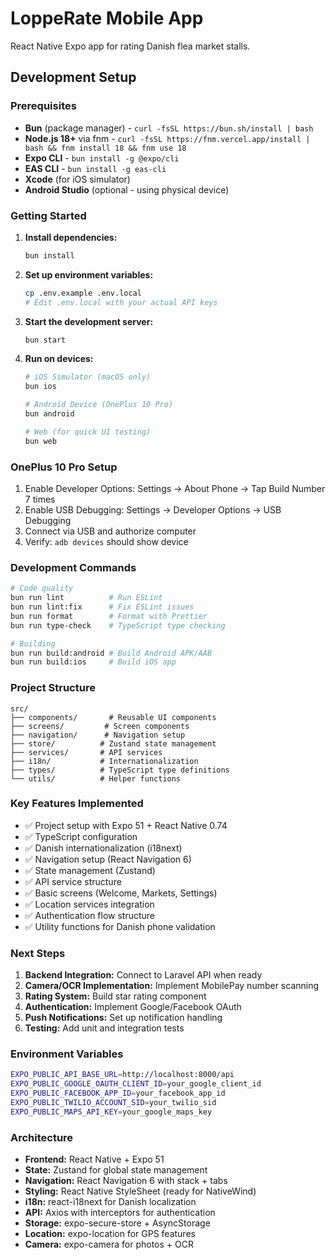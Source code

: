 # LoppeRate Mobile App

React Native Expo app for rating Danish flea market stalls.

## Development Setup

### Prerequisites
- **Bun** (package manager) - `curl -fsSL https://bun.sh/install | bash`
- **Node.js 18+** via fnm - `curl -fsSL https://fnm.vercel.app/install | bash && fnm install 18 && fnm use 18`
- **Expo CLI** - `bun install -g @expo/cli`
- **EAS CLI** - `bun install -g eas-cli`
- **Xcode** (for iOS simulator)
- **Android Studio** (optional - using physical device)

### Getting Started

1. **Install dependencies:**
   ```bash
   bun install
   ```

2. **Set up environment variables:**
   ```bash
   cp .env.example .env.local
   # Edit .env.local with your actual API keys
   ```

3. **Start the development server:**
   ```bash
   bun start
   ```

4. **Run on devices:**
   ```bash
   # iOS Simulator (macOS only)
   bun ios
   
   # Android Device (OnePlus 10 Pro)
   bun android
   
   # Web (for quick UI testing)
   bun web
   ```

### OnePlus 10 Pro Setup
1. Enable Developer Options: Settings → About Phone → Tap Build Number 7 times
2. Enable USB Debugging: Settings → Developer Options → USB Debugging
3. Connect via USB and authorize computer
4. Verify: `adb devices` should show device

### Development Commands

```bash
# Code quality
bun run lint          # Run ESLint
bun run lint:fix      # Fix ESLint issues
bun run format        # Format with Prettier
bun run type-check    # TypeScript type checking

# Building
bun run build:android # Build Android APK/AAB
bun run build:ios     # Build iOS app
```

### Project Structure

```
src/
├── components/       # Reusable UI components
├── screens/         # Screen components
├── navigation/      # Navigation setup
├── store/          # Zustand state management
├── services/       # API services
├── i18n/           # Internationalization
├── types/          # TypeScript type definitions
└── utils/          # Helper functions
```

### Key Features Implemented

- ✅ Project setup with Expo 51 + React Native 0.74
- ✅ TypeScript configuration
- ✅ Danish internationalization (i18next)
- ✅ Navigation setup (React Navigation 6)
- ✅ State management (Zustand)
- ✅ API service structure
- ✅ Basic screens (Welcome, Markets, Settings)
- ✅ Location services integration
- ✅ Authentication flow structure
- ✅ Utility functions for Danish phone validation

### Next Steps

1. **Backend Integration:** Connect to Laravel API when ready
2. **Camera/OCR Implementation:** Implement MobilePay number scanning
3. **Rating System:** Build star rating component
4. **Authentication:** Implement Google/Facebook OAuth
5. **Push Notifications:** Set up notification handling
6. **Testing:** Add unit and integration tests

### Environment Variables

```bash
EXPO_PUBLIC_API_BASE_URL=http://localhost:8000/api
EXPO_PUBLIC_GOOGLE_OAUTH_CLIENT_ID=your_google_client_id
EXPO_PUBLIC_FACEBOOK_APP_ID=your_facebook_app_id
EXPO_PUBLIC_TWILIO_ACCOUNT_SID=your_twilio_sid
EXPO_PUBLIC_MAPS_API_KEY=your_google_maps_key
```

### Architecture

- **Frontend:** React Native + Expo 51
- **State:** Zustand for global state management
- **Navigation:** React Navigation 6 with stack + tabs
- **Styling:** React Native StyleSheet (ready for NativeWind)
- **i18n:** react-i18next for Danish localization
- **API:** Axios with interceptors for authentication
- **Storage:** expo-secure-store + AsyncStorage
- **Location:** expo-location for GPS features
- **Camera:** expo-camera for photos + OCR